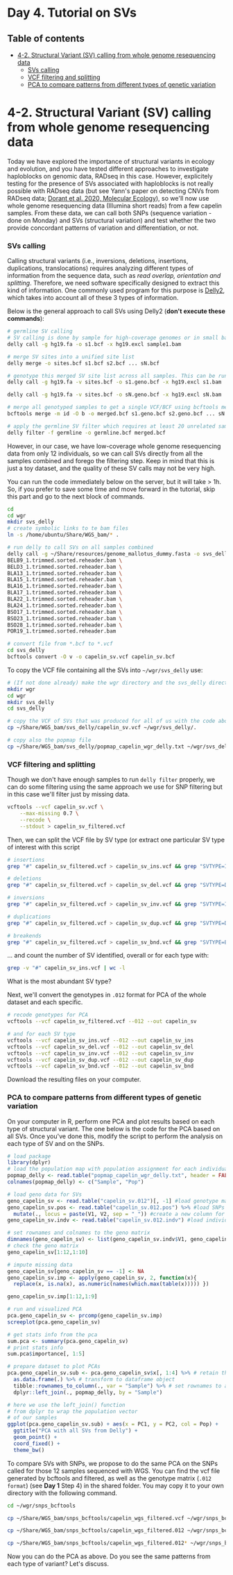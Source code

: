 # Day 4. Tutorial on SVs <!-- omit from toc -->

## Table of contents <!-- omit from toc -->
- [4-2. Structural Variant (SV) calling from whole genome resequencing data](#4-2-structural-variant-sv-calling-from-whole-genome-resequencing-data)
    - [SVs calling](#svs-calling)
    - [VCF filtering and splitting](#vcf-filtering-and-splitting)
    - [PCA to compare patterns from different types of genetic variation](#pca-to-compare-patterns-from-different-types-of-genetic-variation)


# 4-2. Structural Variant (SV) calling from whole genome resequencing data
Today we have explored the importance of structural variants in ecology and evolution, and you have tested different approaches to investigate haploblocks on genomic data, RADseq in this case. However, explicitely testing for the presence of SVs associated with haploblocks is not really possible with RADseq data (but see Yann's paper on detecting CNVs from RADseq data; [Dorant et al. 2020, Molecular Ecology](https://onlinelibrary.wiley.com/doi/abs/10.1111/mec.15565)), so we'll now use whole genome resequencing data (Illumina short reads) from a few capelin samples. From these data, we can call both SNPs (sequence variation - done on Monday) and SVs (structural variation) and test whether the two provide concordant patterns of variation and differentiation, or not.

### SVs calling
Calling structural variants (i.e., inversions, deletions, insertions, duplications, translocations) requires analyzing different types of information from the sequence data, such as *read overlap, orientation and splitting*. Therefore, we need software specifically designed to extract this kind of information. One commonly used program for this purpose is [Delly2](https://academic.oup.com/bioinformatics/article/28/18/i333/245403), which takes into account all of these 3 types of information. 

Below is the general approach to call SVs using Delly2 (**don't execute these commands**):
```bash
# germline SV calling
# SV calling is done by sample for high-coverage genomes or in small batches for low-coverage genomes
delly call -g hg19.fa -o s1.bcf -x hg19.excl sample1.bam

# merge SV sites into a unified site list
delly merge -o sites.bcf s1.bcf s2.bcf ... sN.bcf

# genotype this merged SV site list across all samples. This can be run in parallel for each sample.
delly call -g hg19.fa -v sites.bcf -o s1.geno.bcf -x hg19.excl s1.bam

delly call -g hg19.fa -v sites.bcf -o sN.geno.bcf -x hg19.excl sN.bam

# merge all genotyped samples to get a single VCF/BCF using bcftools merge
bcftools merge -m id -O b -o merged.bcf s1.geno.bcf s2.geno.bcf ... sN.geno.bcf

# apply the germline SV filter which requires at least 20 unrelated samples
delly filter -f germline -o germline.bcf merged.bcf

```
However, in our case, we have low-coverage whole genome resequencing data from only 12 individuals, so we can call SVs directly from all the samples combined and forego the filtering step. Keep in mind that this is just a toy dataset, and the quality of these SV calls may not be very high.

You can run the code immediately below on the server, but it will take > 1h. So, if you prefer to save some time and move forward in the tutorial, skip this part and go to the next block of commands.
```bash
cd
cd wgr
mkdir svs_delly
# create symbolic links to te bam files
ln -s /home/ubuntu/Share/WGS_bam/* .

# run delly to call SVs on all samples combined
delly call -g ~/Share/resources/genome_mallotus_dummy.fasta -o svs_delly/capelin_sv.bcf \
BELB9_1.trimmed.sorted.reheader.bam \
BELD3_1.trimmed.sorted.reheader.bam \
BLA13_1.trimmed.sorted.reheader.bam \
BLA15_1.trimmed.sorted.reheader.bam \
BLA16_1.trimmed.sorted.reheader.bam \
BLA17_1.trimmed.sorted.reheader.bam \
BLA22_1.trimmed.sorted.reheader.bam \
BLA24_1.trimmed.sorted.reheader.bam \
BSO17_1.trimmed.sorted.reheader.bam \
BSO23_1.trimmed.sorted.reheader.bam \
BSO28_1.trimmed.sorted.reheader.bam \
POR19_1.trimmed.sorted.reheader.bam

# convert file from *.bcf to *.vcf
cd svs_delly
bcftools convert -O v -o capelin_sv.vcf capelin_sv.bcf

```
To copy the VCF file containing all the SVs into `~/wgr/svs_delly` use:
```bash
# (If not done already) make the wgr directory and the svs_delly directory 
mkdir wgr
cd wgr
mkdir svs_delly
cd svs_delly

# copy the VCF of SVs that was produced for all of us with the code above
cp ~/Share/WGS_bam/svs_delly/capelin_sv.vcf ~/wgr/svs_delly/.

# copy also the popmap file
cp ~/Share/WGS_bam/svs_delly/popmap_capelin_wgr_delly.txt ~/wgr/svs_delly/.

```

### VCF filtering and splitting
Though we don't have enough samples to run `delly filter` properly, we can do some filtering using the same approach we use for SNP filtering but in this case we'll filter just by missing data.
```bash
vcftools --vcf capelin_sv.vcf \
    --max-missing 0.7 \
    --recode \
    --stdout > capelin_sv_filtered.vcf

```
Then, we can split the VCF file by SV type (or extract one particular SV type of interest with this script
```bash
# insertions
grep "#" capelin_sv_filtered.vcf > capelin_sv_ins.vcf && grep "SVTYPE=INS" capelin_sv.vcf >> capelin_sv_ins.vcf 

# deletions
grep "#" capelin_sv_filtered.vcf > capelin_sv_del.vcf && grep "SVTYPE=DEL" capelin_sv.vcf >> capelin_sv_del.vcf

# inversions
grep "#" capelin_sv_filtered.vcf > capelin_sv_inv.vcf && grep "SVTYPE=INV" capelin_sv.vcf >> capelin_sv_inv.vcf

# duplications
grep "#" capelin_sv_filtered.vcf > capelin_sv_dup.vcf && grep "SVTYPE=DUP" capelin_sv.vcf >> capelin_sv_dup.vcf

# breakends
grep "#" capelin_sv_filtered.vcf > capelin_sv_bnd.vcf && grep "SVTYPE=BND" capelin_sv.vcf >> capelin_sv_bnd.vcf

```
... and count the number of SV identified, overall or for each type with:
```bash
grep -v "#" capelin_sv_ins.vcf | wc -l

```
What is the most abundant SV type?

Next, we'll convert the genotypes in `.012` format for PCA of the whole dataset and each specific.
```bash
# recode genotypes for PCA
vcftools --vcf capelin_sv_filtered.vcf --012 --out capelin_sv

# and for each SV type
vcftools --vcf capelin_sv_ins.vcf --012 --out capelin_sv_ins
vcftools --vcf capelin_sv_del.vcf --012 --out capelin_sv_del
vcftools --vcf capelin_sv_inv.vcf --012 --out capelin_sv_inv
vcftools --vcf capelin_sv_dup.vcf --012 --out capelin_sv_dup
vcftools --vcf capelin_sv_bnd.vcf --012 --out capelin_sv_bnd

```
Download the resulting files on your computer.


### PCA to compare patterns from different types of genetic variation
On your computer in R, perform one PCA and plot results based on each type of structural variant. The one below is the code for the PCA based on all SVs. Once you've done this, modify the script to perform the analysis on each type of SV and on the SNPs.
```R
# load package
library(dplyr)
# load the population map with population assignment for each individual
popmap_delly <- read.table("popmap_capelin_wgr_delly.txt", header = FALSE)
colnames(popmap_delly) <- c("Sample", "Pop")

# load geno data for SVs
geno_capelin_sv <- read.table("capelin_sv.012")[, -1] #load genotype matrix
geno_capelin_sv.pos <- read.table("capelin_sv.012.pos") %>% #load SNPs info
  mutate(., locus = paste(V1, V2, sep = "_")) #create a new column for SNP info name (CHR + position)
geno_capelin_sv.indv <- read.table("capelin_sv.012.indv") #load individuals info

# set rownames and colnames to the geno matrix
dimnames(geno_capelin_sv) <- list(geno_capelin_sv.indv$V1, geno_capelin_sv.pos$locus)
# check the geno matrix
geno_capelin_sv[1:12,1:10]

# impute missing data
geno_capelin_sv[geno_capelin_sv == -1] <- NA
geno_capelin_sv.imp <- apply(geno_capelin_sv, 2, function(x){
  replace(x, is.na(x), as.numeric(names(which.max(table(x))))) })

geno_capelin_sv.imp[1:12,1:9]

# run and visualized PCA
pca.geno_capelin_sv <- prcomp(geno_capelin_sv.imp)
screeplot(pca.geno_capelin_sv)

# get stats info from the pca
sum.pca <- summary(pca.geno_capelin_sv)
# print stats info
sum.pca$importance[, 1:5]

# prepare dataset to plot PCAs
pca.geno_capelin_sv.sub <- pca.geno_capelin_sv$x[, 1:4] %>% # retain the first four PCs
  as.data.frame(.) %>% # transform to dataframe object
  tibble::rownames_to_column(., var = "Sample") %>% # set rownames to a new column for samples ids
  dplyr::left_join(., popmap_delly, by = "Sample")

# here we use the left_join() function
# from dplyr to wrap the population vector
# of our samples
ggplot(pca.geno_capelin_sv.sub) + aes(x = PC1, y = PC2, col = Pop) +
  ggtitle("PCA with all SVs from Delly") +
  geom_point() + 
  coord_fixed() +
  theme_bw() 
```

To compare SVs with SNPs, we propose to do the same PCA on the SNPs called for those 12 samples sequenced with WGS.
You can find the vcf file generated by bcftools and filtered, as well as the genotype matrix (`.012 format`) (see **Day 1** Step 4) in the shared folder.
You may copy it to your own directory with the following command.
```bash
cd ~/wgr/snps_bcftools

cp ~/Share/WGS_bam/snps_bcftools/capelin_wgs_filtered.vcf ~/wgr/snps_bcftools/.

cp ~/Share/WGS_bam/snps_bcftools/capelin_wgs_filtered.012 ~/wgr/snps_bcftools/.

cp ~/Share/WGS_bam/snps_bcftools/capelin_wgs_filtered.012* ~/wgr/snps_bcftools/.

```
Now you can do the PCA as above. 
Do you see the same patterns from each type of variant? Let's discuss.
